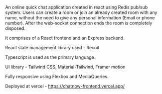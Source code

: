 An online quick chat application created in react using Redis pub/sub system. Users can create a room or join an already created room with any name, without the need to give any personal information (Email or phone number). After the web-socket connection ends the room is completely disposed.

It comprises of a React frontend and an Express backend.

React state management library used - Recoil

Typescript is used as the primary language.

UI library - Tailwind CSS, Material-Tailwind, Framer motion

Fully responsive using Flexbox and MediaQueries.

Deployed at vercel - https://chatnow-frontend.vercel.app/